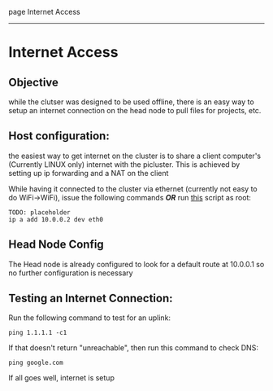 page
Internet Access


---

# Internet Access

## Objective

while the clutser was designed to be used offline, there is an easy way to setup an internet connection on the head node to pull files for projects, etc.

## Host configuration:
the easiest way to get internet on the cluster is to share a client computer's (Currently LINUX only) internet with the picluster. This is achieved by setting up ip forwarding and a NAT on the client

While having it connected to the cluster via ethernet (currently not easy to do WiFi->WiFi), issue the following commands ***OR*** run [this](placeholder) script as root:
```
TODO: placeholder
ip a add 10.0.0.2 dev eth0
```

## Head Node Config
The Head node is already configured to look for a default route at 10.0.0.1 so no further configuration is necessary

## Testing an Internet Connection:
Run the following command to test for an uplink:
```
ping 1.1.1.1 -c1
```
If that doesn't return "unreachable", then run this command to check DNS:
```
ping google.com
```
If all goes well, internet is setup 
